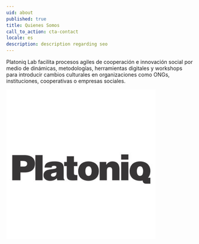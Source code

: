 ```yaml
---
uid: about
published: true
title: Quienes Somos
call_to_action: cta-contact
locale: es
description: description regarding seo
---
```

Platoniq Lab facilita procesos agiles de cooperación e innovación social por medio de dinámicas, metodologías, herramientas digitales y workshops para introducir cambios culturales en organizaciones como ONGs, instituciones, cooperativas o empresas sociales.

![Platoniq logo](/media/logo-platoniq_xxss.jpg "Platoniq")